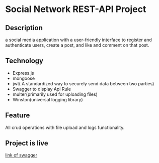# Social Network REST-API Project

## Description
a social media application with a user-friendly interface to register and
authenticate users, create a post, and like and comment on that post.

## Technology
- Express.js
- mongoose
- jwt( A standardized way to securely send data between two parties)
- Swagger to display Api Rule
- multer(primarily used for uploading files)
- Winston(universal logging library)

## Feature
All crud operations with file upload and logs functionality.

## Project is live
[link of swagger](HTTP://localhost:3200/api-docs/)
